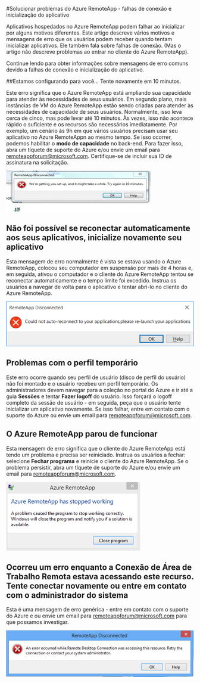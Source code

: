 <properties 
    pageTitle="Solucionar problemas do Azure RemoteApp - falhas de conexão e inicialização do aplicativo | Microsoft Azure" 
    description="Saiba como solucionar problemas com a inicialização e a conexão a aplicativos no Azure RemoteApp." 
    services="remoteapp" 
	documentationCenter="" 
    authors="ericorman" 
    manager="mbaldwin" />

<tags 
    ms.service="remoteapp" 
    ms.workload="compute" 
    ms.tgt_pltfrm="na" 
    ms.devlang="na" 
    ms.topic="article" 
    ms.date="05/12/2016" 
    ms.author="elizapo" />



#Solucionar problemas do Azure RemoteApp - falhas de conexão e inicialização do aplicativo 

Aplicativos hospedados no Azure RemoteApp podem falhar ao inicializar por alguns motivos diferentes. Este artigo descreve vários motivos e mensagens de erro que os usuários podem receber quando tentam inicializar aplicativos. Ele também fala sobre falhas de conexão. (Mas o artigo não descreve problemas ao entrar no cliente do Azure RemoteApp).

Continue lendo para obter informações sobre mensagens de erro comuns devido a falhas de conexão e inicialização do aplicativo.

##Estamos configurando para você... Tente novamente em 10 minutos.

Este erro significa que o Azure RemoteApp está ampliando sua capacidade para atender às necessidades de seus usuários. Em segundo plano, mais instâncias de VM do Azure RemoteApp estão sendo criadas para atender às necessidades de capacidade de seus usuários. Normalmente, isso leva cerca de cinco, mas pode levar até 10 minutos. Às vezes, isso não acontece rápido o suficiente e os recursos são necessários imediatamente. Por exemplo, um cenário às 9h em que vários usuários precisam usar seu aplicativo no Azure RemoteAppn ao mesmo tempo. Se isso ocorrer, podemos habilitar o **modo de capacidade** no back-end. Para fazer isso, abra um tíquete de suporte do Azure e/ou envie um email para [remoteappforum@microsoft.com](mailto:remoteappforum@microsoft.com). Certifique-se de incluir sua ID de assinatura na solicitação.

![Estamos configurando para você](./media/remoteapp-apptrouble/ra-apptrouble1.png)

## Não foi possível se reconectar automaticamente aos seus aplicativos, inicialize novamente seu aplicativo  

Esta mensagem de erro normalmente é vista se estava usando o Azure RemoteApp, colocou seu computador em suspensão por mais de 4 horas e, em seguida, ativou o computador e o cliente do Azure RemoteApp tentou se reconectar automaticamente e o tempo limite foi excedido. Instrua os usuários a navegar de volta para o aplicativo e tentar abri-lo no cliente do Azure RemoteApp.

![Não foi possível reconectar automaticamente aos seus aplicativos](./media/remoteapp-apptrouble/ra-apptrouble2.png)

## Problemas com o perfil temporário 

Este erro ocorre quando seu perfil de usuário (disco de perfil do usuário) não foi montado e o usuário recebeu um perfil temporário. Os administradores devem navegar para a coleção no portal do Azure e ir até a guia **Sessões** e tentar **Fazer logoff** do usuário. Isso forçará o logoff completo da sessão de usuário - em seguida, peça que o usuário tente inicializar um aplicativo novamente. Se isso falhar, entre em contato com o suporte do Azure ou envie um email para [remoteappforum@microsoft.com](mailto:remoteappforum@microsoft.com).

## O Azure RemoteApp parou de funcionar

Esta mensagem de erro significa que o cliente do Azure RemoteApp está tendo um problema e precisa ser reiniciado. Instrua os usuários a fechar: selecione **Fechar programa** e reinicie o cliente do Azure RemoteApp. Se o problema persistir, abra um tíquete de suporte do Azure e/ou envie um email para [remoteappforum@microsoft.com](mailto:remoteappforum@microsoft.com).

![O Azure RemoteApp parou de funcionar](./media/remoteapp-apptrouble/ra-apptrouble3.png)

## Ocorreu um erro enquanto a Conexão de Área de Trabalho Remota estava acessando este recurso. Tente conectar novamente ou entre em contato com o administrador do sistema

Esta é uma mensagem de erro genérica - entre em contato com o suporte do Azure e ou envie um email para [remoteappforum@microsoft.com](mailto:remoteappforum@microsoft.com) para que possamos investigar.

![Mensagem genérica do Azure RemoteApp](./media/remoteapp-apptrouble/ra-apptrouble4.png)

<!---HONumber=AcomDC_0518_2016-->